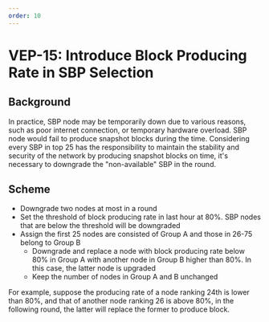 ```yaml
---
order: 10
---
```

# VEP-15: Introduce Block Producing Rate in SBP Selection

## Background

In practice, SBP node may be temporarily down due to various reasons, such as poor internet connection, or temporary hardware overload. SBP node would fail to produce snapshot blocks during the time. 
Considering every SBP in top 25 has the responsibility to maintain the stability and security of the network by producing snapshot blocks on time, it's necessary to downgrade the "non-available" SBP in the round.

## Scheme

- Downgrade two nodes at most in a round
- Set the threshold of block producing rate in last hour at 80%. SBP nodes that are below the threshold will be downgraded
- Assign the first 25 nodes are consisted of Group A and those in 26-75 belong to Group B
  - Downgrade and replace a node with block producing rate below 80% in Group A with another node in Group B higher than 80%. In this case, the latter node is upgraded
  - Keep the number of nodes in Group A and B unchanged

For example, suppose the producing rate of a node ranking 24th is lower than 80%, and that of another node ranking 26 is above 80%, in the following round, the latter will replace the former to produce block.
